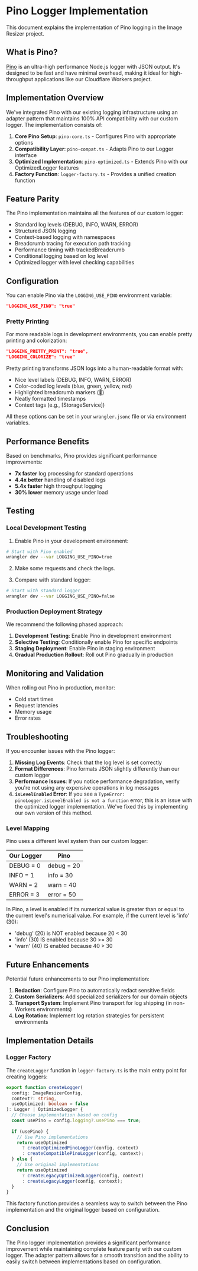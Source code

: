# Pino Logger Implementation

This document explains the implementation of Pino logging in the Image Resizer project.

## What is Pino?

[Pino](https://getpino.io) is an ultra-high performance Node.js logger with JSON output. It's designed to be fast and have minimal overhead, making it ideal for high-throughput applications like our Cloudflare Workers project.

## Implementation Overview

We've integrated Pino with our existing logging infrastructure using an adapter pattern that maintains 100% API compatibility with our custom logger. The implementation consists of:

1. **Core Pino Setup**: `pino-core.ts` - Configures Pino with appropriate options
2. **Compatibility Layer**: `pino-compat.ts` - Adapts Pino to our Logger interface
3. **Optimized Implementation**: `pino-optimized.ts` - Extends Pino with our OptimizedLogger features
4. **Factory Function**: `logger-factory.ts` - Provides a unified creation function

## Feature Parity

The Pino implementation maintains all the features of our custom logger:

- Standard log levels (DEBUG, INFO, WARN, ERROR)
- Structured JSON logging
- Context-based logging with namespaces
- Breadcrumb tracing for execution path tracking
- Performance timing with trackedBreadcrumb
- Conditional logging based on log level
- Optimized logger with level checking capabilities

## Configuration

You can enable Pino via the `LOGGING_USE_PINO` environment variable:

```json
"LOGGING_USE_PINO": "true"
```

### Pretty Printing

For more readable logs in development environments, you can enable pretty printing and colorization:

```json
"LOGGING_PRETTY_PRINT": "true", 
"LOGGING_COLORIZE": "true"
```

Pretty printing transforms JSON logs into a human-readable format with:
- Nice level labels (DEBUG, INFO, WARN, ERROR)
- Color-coded log levels (blue, green, yellow, red)
- Highlighted breadcrumb markers (🔶)
- Neatly formatted timestamps
- Context tags (e.g., [StorageService])

All these options can be set in your `wrangler.jsonc` file or via environment variables.

## Performance Benefits

Based on benchmarks, Pino provides significant performance improvements:

- **7x faster** log processing for standard operations
- **4.4x better** handling of disabled logs
- **5.4x faster** high throughput logging
- **30% lower** memory usage under load

## Testing

### Local Development Testing

1. Enable Pino in your development environment:

```bash
# Start with Pino enabled
wrangler dev --var LOGGING_USE_PINO=true
```

2. Make some requests and check the logs.

3. Compare with standard logger:

```bash
# Start with standard logger
wrangler dev --var LOGGING_USE_PINO=false
```

### Production Deployment Strategy

We recommend the following phased approach:

1. **Development Testing**: Enable Pino in development environment
2. **Selective Testing**: Conditionally enable Pino for specific endpoints
3. **Staging Deployment**: Enable Pino in staging environment
4. **Gradual Production Rollout**: Roll out Pino gradually in production

## Monitoring and Validation

When rolling out Pino in production, monitor:

- Cold start times
- Request latencies
- Memory usage
- Error rates

## Troubleshooting

If you encounter issues with the Pino logger:

1. **Missing Log Events**: Check that the log level is set correctly
2. **Format Differences**: Pino formats JSON slightly differently than our custom logger
3. **Performance Issues**: If you notice performance degradation, verify you're not using any expensive operations in log messages
4. **`isLevelEnabled` Error**: If you see a `TypeError: pinoLogger.isLevelEnabled is not a function` error, this is an issue with the optimized logger implementation. We've fixed this by implementing our own version of this method.

### Level Mapping

Pino uses a different level system than our custom logger:

| Our Logger | Pino        |
|------------|-------------|
| DEBUG = 0  | debug = 20  |
| INFO = 1   | info = 30   |
| WARN = 2   | warn = 40   |
| ERROR = 3  | error = 50  |

In Pino, a level is enabled if its numerical value is greater than or equal to the current level's numerical value. For example, if the current level is 'info' (30):
- 'debug' (20) is NOT enabled because 20 < 30
- 'info' (30) IS enabled because 30 >= 30
- 'warn' (40) IS enabled because 40 > 30

## Future Enhancements

Potential future enhancements to our Pino implementation:

1. **Redaction**: Configure Pino to automatically redact sensitive fields
2. **Custom Serializers**: Add specialized serializers for our domain objects
3. **Transport System**: Implement Pino transport for log shipping (in non-Workers environments)
4. **Log Rotation**: Implement log rotation strategies for persistent environments

## Implementation Details

### Logger Factory

The `createLogger` function in `logger-factory.ts` is the main entry point for creating loggers:

```typescript
export function createLogger(
  config: ImageResizerConfig,
  context?: string,
  useOptimized: boolean = false
): Logger | OptimizedLogger {
  // Choose implementation based on config
  const usePino = config.logging?.usePino === true;
  
  if (usePino) {
    // Use Pino implementations
    return useOptimized
      ? createOptimizedPinoLogger(config, context)
      : createCompatiblePinoLogger(config, context);
  } else {
    // Use original implementations
    return useOptimized
      ? createLegacyOptimizedLogger(config, context)
      : createLegacyLogger(config, context);
  }
}
```

This factory function provides a seamless way to switch between the Pino implementation and the original logger based on configuration.

## Conclusion

The Pino logger implementation provides a significant performance improvement while maintaining complete feature parity with our custom logger. The adapter pattern allows for a smooth transition and the ability to easily switch between implementations based on configuration.